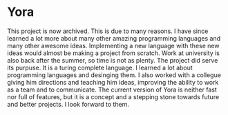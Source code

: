 # Yora
This project is now archived. This is due to many reasons. I have since learned a lot more about many other amazing programming languages and many other awesome ideas. Implementing a new language with these new ideas would almost be making a project from scratch. Work at university is also back after the summer, so time is not as plenty. The project did serve its purpuse. It is a turing complete language. I learned a lot about programming languages and desinging them. I also worked with a collegue giving him directions and teaching him ideas, improving the ability to work as a team and to communicate. The current version of Yora is neither fast nor full of features, but it is a concept and a stepping stone towards future and better projects. I look forward to them.
